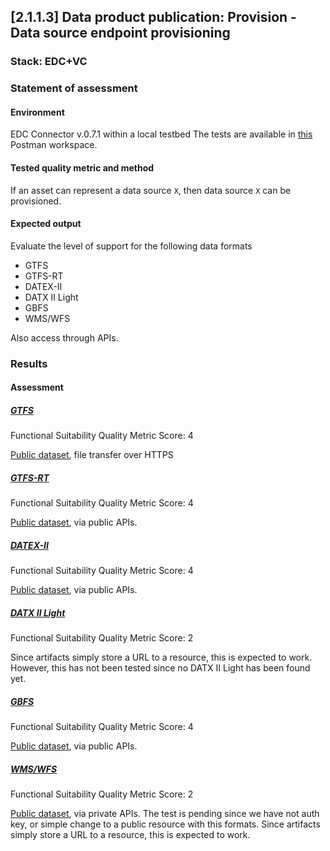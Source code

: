 ## [2.1.1.3] Data product publication: Provision - Data source endpoint provisioning
### Stack: EDC+VC

### Statement of assessment
#### Environment

EDC Connector v.0.7.1 within a local testbed
The tests are available in [this](https://www.postman.com/i2cat-dev/workspace/deployemds) Postman workspace.

#### Tested quality metric and method
If an asset can represent a data source `X`, then data source `X` can be provisioned.

#### Expected output
Evaluate the level of support for the following data formats

- GTFS
- GTFS-RT
- DATEX-II
- DATX II Light
- GBFS
- WMS/WFS

Also access through APIs.

### Results
#### Assessment
##### [GTFS](https://www.postman.com/i2cat-dev/workspace/deployemds/collection/36812968-1f42e195-aab4-4440-8302-3cd544a0a030?action=share&creator=36812968)

Functional Suitability Quality Metric Score: 4

[Public dataset](https://opendata-ajuntament.barcelona.cat/data/dataset/c46503e3-cec6-4032-894d-1063b7a365ee/resource/1c92542e-0346-4df5-9824-d7753ab02e33/download), file transfer over HTTPS

##### [GTFS-RT](https://www.postman.com/i2cat-dev/workspace/deployemds/collection/36812968-af4dfd50-c823-4069-b335-f01a503d4e3f?action=share&creator=36812968)

Functional Suitability Quality Metric Score: 4

[Public dataset](https://api.data.gov.my/gtfs-realtime/vehicle-position/ktmb/), via public APIs.

##### [DATEX-II](https://www.postman.com/i2cat-dev/workspace/deployemds/collection/36812968-069098d6-b5f1-4f2a-8be3-aef8ccfee9cc?action=share&creator=36812968)

Functional Suitability Quality Metric Score: 4

[Public dataset](https://opendata.emel.pt/cycling/biciparks?skip=1&limit=1), via public APIs.

##### [DATX II Light](https://www.postman.com/i2cat-dev/workspace/deployemds/collection/36812968-f437f62e-4784-45a8-9a4d-5e571efc45d1?action=share&creator=36812968)

Functional Suitability Quality Metric Score: 2

Since artifacts simply store a URL to a resource, this is expected to work.
However, this has not been tested since no DATX II Light has been found yet.

##### [GBFS](https://www.postman.com/i2cat-dev/workspace/deployemds/collection/36812968-acad1256-9871-448b-8883-feed3704a269?action=share&creator=36812968)

Functional Suitability Quality Metric Score: 4

[Public dataset](https://opendata.emel.pt/cycling/biciparks?skip=1&limit=1), via public APIs.

##### [WMS/WFS](https://www.postman.com/i2cat-dev/workspace/deployemds/collection/36812968-f34c9167-094b-47ec-b7bf-1e93115abb4d?action=share&creator=36812968)

Functional Suitability Quality Metric Score: 2

[Public dataset](https://openstreetgs.stockholm.se/geoservice/api/DIN%20API-NYCKEL/wfs?request=GetCapabilities), via private APIs.
The test is pending since we have not auth key, or simple change to a public resource with this formats.
Since artifacts simply store a URL to a resource, this is expected to work.
